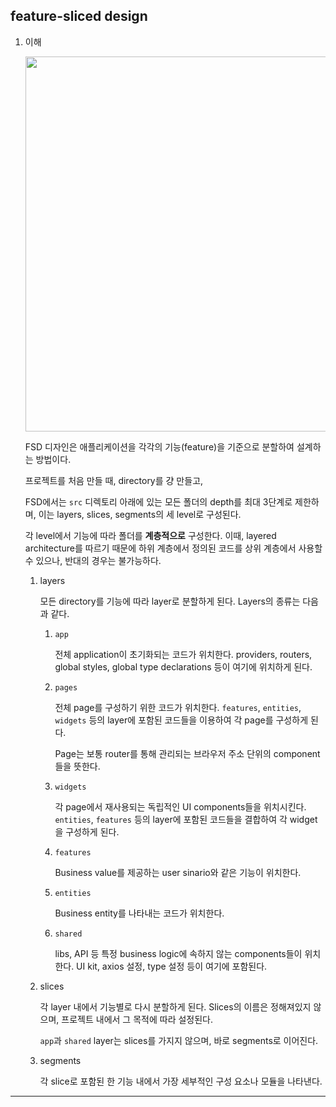 ## feature-sliced design

1. 이해

   <img src="https://github.com/user-attachments/assets/dddd769b-d1b2-48be-bd0b-c21ab7f7a0fa" width="600"/>

   FSD 디자인은 애플리케이션을 각각의 기능(feature)을 기준으로 분할하여 설계하는 방법이다.

   프로젝트를 처음 만들 때, directory를 걍 만들고,

   FSD에서는 `src` 디렉토리 아래에 있는 모든 폴더의 depth를 최대 3단계로 제한하며, 이는 layers, slices, segments의 세 level로 구성된다.

   각 level에서 기능에 따라 폴더를 **계층적으로** 구성한다. 이때, layered architecture를 따르기 때문에 하위 계층에서 정의된 코드를 상위 계층에서 사용할 수 있으나, 반대의 경우는 불가능하다.

   1. layers

      모든 directory를 기능에 따라 layer로 분할하게 된다. Layers의 종류는 다음과 같다.

      1. `app`

         전체 application이 초기화되는 코드가 위치한다. providers, routers, global styles, global type declarations 등이 여기에 위치하게 된다.

      2. `pages`

         전체 page를 구성하기 위한 코드가 위치한다. `features`, `entities`, `widgets` 등의 layer에 포함된 코드들을 이용하여 각 page를 구성하게 된다.

         Page는 보통 router를 통해 관리되는 브라우저 주소 단위의 component들을 뜻한다.

      3. `widgets`

         각 page에서 재사용되는 독립적인 UI components들을 위치시킨다. `entities`, `features` 등의 layer에 포함된 코드들을 결합하여 각 widget을 구성하게 된다.

      4. `features`

         Business value를 제공하는 user sinario와 같은 기능이 위치한다.

      5. `entities`

         Business entity를 나타내는 코드가 위치한다.

      6. `shared`

         libs, API 등 특정 business logic에 속하지 않는 components들이 위치한다. UI kit, axios 설정, type 설정 등이 여기에 포함된다.

   2. slices

      각 layer 내에서 기능별로 다시 분할하게 된다. Slices의 이름은 정해져있지 않으며, 프로젝트 내에서 그 목적에 따라 설정된다.

      `app`과 `shared` layer는 slices를 가지지 않으며, 바로 segments로 이어진다.

   3. segments

      각 slice로 포함된 한 기능 내에서 가장 세부적인 구성 요소나 모듈을 나타낸다.

---
